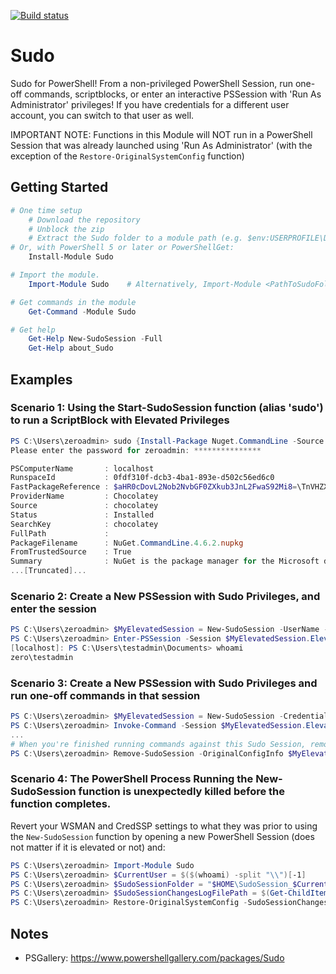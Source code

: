 [![Build status](https://ci.appveyor.com/api/projects/status/github/pldmgg/sudo?branch=master&svg=true)](https://ci.appveyor.com/project/pldmgg/sudo/branch/master)


# Sudo
Sudo for PowerShell! From a non-privileged PowerShell Session, run one-off commands, scriptblocks, or enter an interactive PSSession with 'Run As Administrator' privileges! If you have credentials for a different user account, you can switch to that user as well.

IMPORTANT NOTE: Functions in this Module will NOT run in a PowerShell Session that was already launched using 'Run As Administrator' (with the exception of the `Restore-OriginalSystemConfig` function)

## Getting Started

```powershell
# One time setup
    # Download the repository
    # Unblock the zip
    # Extract the Sudo folder to a module path (e.g. $env:USERPROFILE\Documents\WindowsPowerShell\Modules)
# Or, with PowerShell 5 or later or PowerShellGet:
    Install-Module Sudo

# Import the module.
    Import-Module Sudo    # Alternatively, Import-Module <PathToSudoFolder>

# Get commands in the module
    Get-Command -Module Sudo

# Get help
    Get-Help New-SudoSession -Full
    Get-Help about_Sudo
```

## Examples

### Scenario 1: Using the Start-SudoSession function (alias 'sudo') to run a ScriptBlock with Elevated Privileges

```powershell
PS C:\Users\zeroadmin> sudo {Install-Package Nuget.CommandLine -Source chocolatey}
Please enter the password for zeroadmin: ***************

PSComputerName       : localhost
RunspaceId           : 0fdf310f-dcb3-4ba1-893e-d502c56ed6c0
FastPackageReference : $aHR0cDovL2Nob2NvbGF0ZXkub3JnL2FwaS92Mi8=\TnVHZXQuQ29tbWFuZExpbmU=\NC42LjI=\Y2hvY29sYXRleQ==
ProviderName         : Chocolatey
Source               : chocolatey
Status               : Installed
SearchKey            : chocolatey
FullPath             :
PackageFilename      : NuGet.CommandLine.4.6.2.nupkg
FromTrustedSource    : True
Summary              : NuGet is the package manager for the Microsoft development platforms
...[Truncated]...
```

### Scenario 2: Create a New PSSession with Sudo Privileges, and enter the session

```powershell
PS C:\Users\zeroadmin> $MyElevatedSession = New-SudoSession -UserName -Credentials $TestAdminCreds
PS C:\Users\zeroadmin> Enter-PSSession -Session $MyElevatedSession.ElevatedPSSession
[localhost]: PS C:\Users\testadmin\Documents> whoami
zero\testadmin
```

### Scenario 3: Create a New PSSession with Sudo Privileges and run one-off commands in that session

```powershell
PS C:\Users\zeroadmin> $MyElevatedSession = New-SudoSession -Credentials $ZeroAdminCreds
PS C:\Users\zeroadmin> Invoke-Command -Session $MyElevatedSession.ElevatedPSSession -Scriptblock {Install-Package Nuget.CommandLine -Source chocolatey}
...
# When you're finished running commands against this Sudo Session, remove it via:
PS C:\Users\zeroadmin> Remove-SudoSession -OriginalConfigInfo $MyElevatedSesion.WSManAndRegistryChanges -SessionToRemove $MyElevatedSession.ElevatedPSSession

```

### Scenario 4: The PowerShell Process Running the New-SudoSession function is unexpectedly killed before the function completes.

Revert your WSMAN and CredSSP settings to what they was prior to using the `New-SudoSession` function by opening a new PowerShell Session (does not matter if it is elevated or not) and:

```powershell
PS C:\Users\zeroadmin> Import-Module Sudo
PS C:\Users\zeroadmin> $CurrentUser = $($(whoami) -split "\\")[-1]
PS C:\Users\zeroadmin> $SudoSessionFolder = "$HOME\SudoSession_$CurrentUser_$(Get-Date -Format MMddyyy)"
PS C:\Users\zeroadmin> $SudoSessionChangesLogFilePath = $(Get-ChildItem -Path $SudoSessionFolder -File -Filter "SudoSession_Config_Changes*.xml" | Sort-Object -Property CreationTime)[-1].FullName
PS C:\Users\zeroadmin> Restore-OriginalSystemConfig -SudoSessionChangesLogFilePath $SudoSessionChangesLogFilePath

```

## Notes

* PSGallery: https://www.powershellgallery.com/packages/Sudo